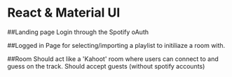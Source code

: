 # React & Material UI

##Landing page
  Login through the Spotify oAuth
  
##Logged in
  Page for selecting/importing a playlist to initiliaze a room with.

##Room
  Should act like a 'Kahoot' room where users can connect to and guess on the track.
  Should accept guests (without spotify accounts)
